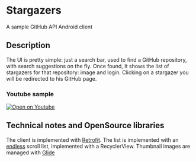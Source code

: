 # Stargazers

A sample GitHub API Android client

## Description
The UI is pretty simple: just a search bar, used to find a GitHub repository, with search suggestions on the fly. 
Once found, It shows the list of stargazers for that repository: image and login. Clicking on a stargazer you will be redirected to his GitHub page. 

### Youtube sample
[![Open on Youtube](https://img.youtube.com/vi/qh-C3q0vrl4/2.jpg)](https://youtu.be/qh-C3q0vrl4)

## Technical notes and OpenSource libraries
The client is implemented with [Retrofit](http://square.github.io/retrofit/).
The list is implemented with an [endless](https://github.com/codepath/android_guides/wiki/Endless-Scrolling-with-AdapterViews-and-RecyclerView) scroll list, implemented with a RecyclerView. Thumbnail images are managed with [Glide](https://github.com/bumptech/glide)

